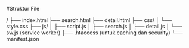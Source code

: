 #Struktur File

/
   ├── index.html
   ├── search.html
   ├── detail.html
   ├── css/
   │   └── style.css
   ├── js/
   │   ├── script.js
   │   ├── search.js
   │   ├── detail.js
   │   └── sw.js (service worker)
   ├── .htaccess (untuk caching dan security)
   └── manifest.json



